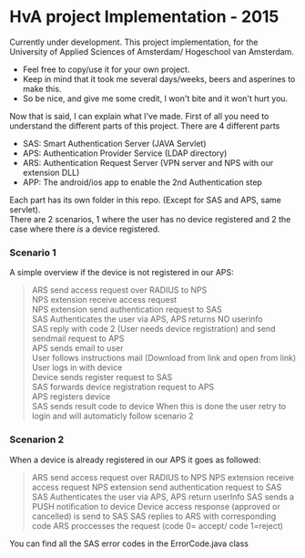 # HvA project Implementation - 2015

Currently under development.
This project implementation, for the University of Applied Sciences of Amsterdam/ Hogeschool van Amsterdam.

- Feel free to copy/use it for your own project.
- Keep in mind that it took me several days/weeks, beers and asperines to make this.
- So be nice, and give me some credit, I won't bite and it won't hurt you.

Now that is said, I can explain what I've made.
First of all you need to understand the different parts of this project.
There are 4 different parts
- SAS: Smart Authentication Server (JAVA Servlet)
- APS: Authentication Provider Service (LDAP directory)
- ARS: Authentication Request Server (VPN server and NPS with our extension DLL)
- APP: The android/ios app to enable the 2nd Authentication step

Each part has its own folder in this repo. (Except for SAS and APS, same servlet).\
There are 2 scenarios, 1 where the user has no device registered and 2 the case where there *is* a device registered.
### Scenario 1
A simple overview if the device is not registered in our APS:
> ARS send access request over RADIUS to NPS\
> NPS extension receive access request\
> NPS extension send authentication request to SAS\
> SAS Authenticates the user via APS, APS returns NO userinfo\
> SAS reply with code 2 (User needs device registration) and send sendmail request to APS\
> APS sends email to user\
> User follows instructions mail (Download from link and open from link)\
> User logs in with device\
> Device sends register request to SAS\
> SAS forwards device registration request to APS\
> APS registers device\
> SAS sends result code to device
When this is done the user retry to login and will automaticly follow scenario 2


### Scenarion 2
When a device is already registered in our APS it goes as followed:
> ARS send access request over RADIUS to NPS
> NPS extension receive access request
> NPS extension send authentication request to SAS
> SAS Authenticates the user via APS, APS return userInfo
> SAS sends a PUSH notification to device
> Device access response (approved or cancelled) is send to SAS
> SAS replies to ARS with corresponding code
> ARS proccesses the request (code 0= accept/ code 1=reject)

You can find all the SAS error codes in the ErrorCode.java class
